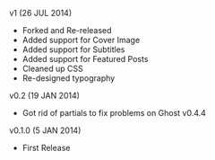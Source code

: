 v1 (26 JUL 2014)
- Forked and Re-released
- Added support for Cover Image
- Added support for Subtitles
- Added support for Featured Posts
- Cleaned up CSS
- Re-designed typography

v0.2 (19 JAN 2014)
- Got rid of partials to fix problems on Ghost v0.4.4

v0.1.0 (5 JAN 2014)
- First Release